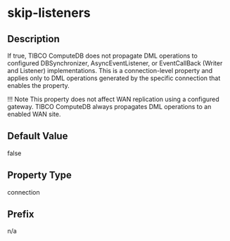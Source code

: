 # skip-listeners

## Description

If true, TIBCO ComputeDB does not propagate DML operations to configured DBSynchronizer, AsyncEventListener, or EventCallBack (Writer and Listener) implementations. This is a connection-level property and applies only to DML operations generated by the specific connection that enables the property. 

!!! Note 
	This property does not affect WAN replication using a configured gateway. TIBCO ComputeDB always propagates DML operations to an enabled WAN site. </p>

## Default Value

false

## Property Type

connection

## Prefix

n/a
